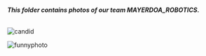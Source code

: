 ###### **This folder contains photos of our team MAYERDOA_ROBOTICS.**



![candid](https://github.com/user-attachments/assets/2d566714-781f-4ef4-95c5-bb22acc00fe3)


![funnyphoto](https://github.com/user-attachments/assets/76846e1c-7e9b-41fb-b0fc-bf05c5a7eea0)
